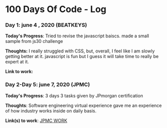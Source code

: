 # 100 Days Of Code - Log

### Day 1: june 4 , 2020 (BEATKEYS)

**Today's Progress**: Tried to revise the javascript baiscs. made a small sample from js30 challenge

**Thoughts:** I really struggled with CSS, but, overall, I feel like I am slowly getting better at it. javascript is fun but I guess it will take time to really be expert at it. 

**Link to work:**

### Day 2-Day 5: june 7, 2020 (JPMC)

**Today's Progress**: 3 days 3 tasks given by JPmorgan certification

**Thoughts**: Software engineering virtual experience gave me an experience of how industry works inside on daily basis.

**Link(s) to work**: [JPMC WORK](https://github.com/Shanky1199/JPMC)


